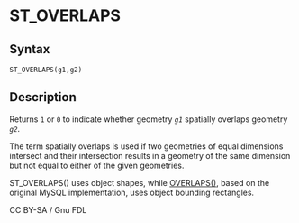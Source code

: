 
# ST_OVERLAPS

## Syntax


```
ST_OVERLAPS(g1,g2)
```

## Description


Returns `1` or `0` to indicate whether geometry *`g1`* spatially overlaps geometry *`g2`*.


The term spatially overlaps is used if two geometries of equal dimensions intersect and their
intersection results in a geometry of the same dimension but not equal to
either of the given geometries.


ST_OVERLAPS() uses object shapes, while [OVERLAPS()](overlaps.md), based on the original MySQL implementation, uses object bounding rectangles.


CC BY-SA / Gnu FDL

